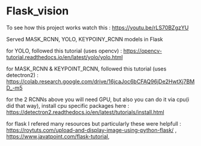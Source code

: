 # Flask_vision

To see how this project works watch this : https://youtu.be/rLS70BZgzYU

Served MASK_RCNN, YOLO, KEYPOINY_RCNN models in Flask

for YOLO, followed this tutorial (uses opencv) : https://opencv-tutorial.readthedocs.io/en/latest/yolo/yolo.html

for MASK_RCNN & KEYPOINT_RCNN, followed this tutorial (uses detectron2) : https://colab.research.google.com/drive/16jcaJoc6bCFAQ96jDe2HwtXj7BMD_-m5

for the 2 RCNNs above you will need GPU, but also you can do it via cpu(i did that way), install cpu specific packages here : https://detectron2.readthedocs.io/en/latest/tutorials/install.html 

for flask I refered many resources but particularly these were helpfull : https://roytuts.com/upload-and-display-image-using-python-flask/ , https://www.javatpoint.com/flask-tutorial, 
